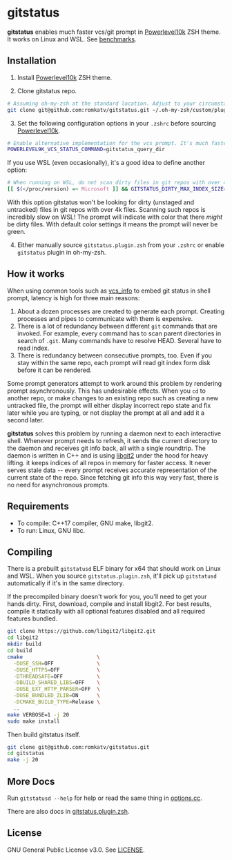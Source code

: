 # gitstatus
**gitstatus** enables much faster vcs/git prompt in
[Powerlevel10k](https://github.com/romkatv/powerlevel10k) ZSH theme. It works on Linux and WSL. See [benchmarks](https://github.com/romkatv/powerlevel10k#how-fast-is-it).

## Installation

1. Install [Powerlevel10k](https://github.com/romkatv/powerlevel10k) ZSH theme.

2. Clone gitstatus repo.

```zsh
# Assuming oh-my-zsh at the standard location. Adjust to your circumstances.
git clone git@github.com:romkatv/gitstatus.git ~/.oh-my-zsh/custom/plugins/gitstatus
```

3. Set the following configuration options in your `.zshrc` before sourcing [Powerlevel10k](https://github.com/romkatv/powerlevel10k).

```zsh
# Enable alternative implementation for the vcs prompt. It's much faster but it only supports git.
POWERLEVEL9K_VCS_STATUS_COMMAND=gitstatus_query_dir
```

If you use WSL (even occasionally), it's a good idea to define another option:

```zsh
# When running on WSL, do not scan dirty files in git repos with over 4k files.
[[ $(</proc/version) =~ Microsoft ]] && GITSTATUS_DIRTY_MAX_INDEX_SIZE=4096
```

With this option gitstatus won't be looking for dirty (unstaged and untracked) files in git repos with over 4k files. Scanning such repos is incredibly slow on WSL! The prompt will indicate with color that there _might_ be dirty files. With default color settings it means the prompt will never be green.

4. Either manually source `gitstatus.plugin.zsh` from your `.zshrc` or enable `gitstatus` plugin in oh-my-zsh.

## How it works

When using common tools such as [vcs_info](http://zsh.sourceforge.net/Doc/Release/User-Contributions.html#vcs_005finfo-Quickstart) to embed git status in shell prompt, latency is high for three main reasons:

  1. About a dozen processes are created to generate each prompt. Creating processes and pipes to communicate with them is expensive.
  2. There is a lot of redundancy between different `git` commands that are invoked. For example, every command has to scan parent directories in search of `.git`. Many commands have to resolve HEAD. Several have to read index.
  3. There is redundancy between consecutive prompts, too. Even if you stay within the same repo, each prompt will read git index form disk before it can be rendered.

Some prompt generators attempt to work around this problem by rendering prompt asynchronously. This has undesirable effects. When you `cd` to another repo, or make changes to an existing repo such as creating a new untracked file, the prompt will either display incorrect repo state and fix later while you are typing, or not display the prompt at all and add it a second later.

**gitstatus** solves this problem by running a daemon next to each interactive shell. Whenever prompt needs to refresh, it sends the current directory to the daemon and receives git info back, all with a single roundtrip. The daemon is written in C++ and is using [libgit2](https://libgit2.org/) under the hood for heavy lifting. it keeps indices of all repos in memory for faster access. It never serves stale data -- every prompt receives accurate representation of the current state of the repo. Since fetching git info this way very fast, there is no need for asynchronous prompts.

## Requirements

*  To compile: C++17 compiler, GNU make, libgit2.
*  To run: Linux, GNU libc.

## Compiling

There is a prebuilt `gitstatusd` ELF binary for x64 that should work on Linux and WSL. When you source `gitstatus.plugin.zsh`, it'll pick up `gitstatusd` automatically if it's in the same directory.

If the precompiled binary doesn't work for you, you'll need to get your hands dirty. First, download, compile and install libgit2. For best results, compile it statically with all optional features disabled and all required features bundled.

```zsh
git clone https://github.com/libgit2/libgit2.git
cd libgit2
mkdir build
cd build
cmake                        \
  -DUSE_SSH=OFF              \
  -DUSE_HTTPS=OFF            \
  -DTHREADSAFE=OFF           \
  -DBUILD_SHARED_LIBS=OFF    \
  -DUSE_EXT_HTTP_PARSER=OFF  \
  -DUSE_BUNDLED_ZLIB=ON      \
  -DCMAKE_BUILD_TYPE=Release \
  ..
make VERBOSE=1 -j 20
sudo make install
```

Then build gitstatus itself.

```zsh
git clone git@github.com:romkatv/gitstatus.git
cd gitstatus
make -j 20
```

## More Docs

Run `gitstatusd --help` for help or read the same thing in [options.cc](https://github.com/romkatv/gitstatus/blob/master/src/options.cc).

There are also docs in [gitstatus.plugin.zsh](https://github.com/romkatv/gitstatus/blob/master/gitstatus.plugin.zsh).

## License

GNU General Public License v3.0. See [LICENSE](https://github.com/romkatv/gitstatus/blob/master/LICENSE).
